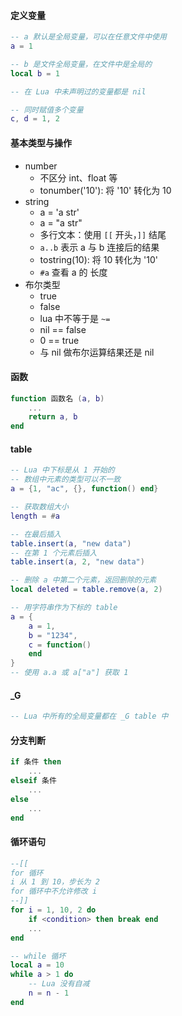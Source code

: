 #### 定义变量

```Lua
-- a 默认是全局变量，可以在任意文件中使用
a = 1

-- b 是文件全局变量，在文件中是全局的
local b = 1

-- 在 Lua 中未声明过的变量都是 nil

-- 同时赋值多个变量
c, d = 1, 2
```

#### 基本类型与操作

- number
	- 不区分 int、float 等
	- tonumber('10'): 将 '10' 转化为 10
- string
	- a = 'a str'
	- a = "a str"
	- 多行文本：使用 `[[` 开头，`]]` 结尾
	- `a..b` 表示 a 与 b 连接后的结果
	- tostring(10): 将 10 转化为 '10'
	- `#a` 查看 a 的 长度
- 布尔类型
	- true
	- false 
	- lua 中不等于是 `~=`
	- nil == false
	- 0 == true
	- 与 nil 做布尔运算结果还是 nil
#### 函数

```Lua
function 函数名 (a, b)
	...
	return a, b
end
```

#### table

```Lua
-- Lua 中下标是从 1 开始的
-- 数组中元素的类型可以不一致
a = {1, "ac", {}, function() end}

-- 获取数组大小
length = #a

-- 在最后插入
table.insert(a, "new data")
-- 在第 1 个元素后插入
table.insert(a, 2, "new data")

-- 删除 a 中第二个元素，返回删除的元素
local deleted = table.remove(a, 2)

-- 用字符串作为下标的 table
a = {
	a = 1,
	b = "1234",
	c = function()
	end
}
-- 使用 a.a 或 a["a"] 获取 1
```

#### _G

```Lua
-- Lua 中所有的全局变量都在 _G table 中
```

#### 分支判断

```Lua
if 条件 then
	...
elseif 条件
	...
else
	...
end
```

#### 循环语句

```lua
--[[
for 循环
i 从 1 到 10，步长为 2
for 循环中不允许修改 i
--]]
for i = 1, 10, 2 do
	if <condition> then break end
	...
end

-- while 循坏
local a = 10
while a > 1 do
	-- Lua 没有自减
	n = n - 1
end
```
